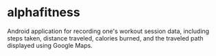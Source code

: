 # alphafitness
Android application for recording one's workout session data, including steps taken, distance traveled, calories burned, and the traveled path displayed using Google Maps.
